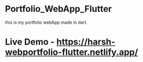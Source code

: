 # Portfolio_WebApp_Flutter
this is my portfolio webApp made in dart.

# Live Demo - https://harsh-webportfolio-flutter.netlify.app/
